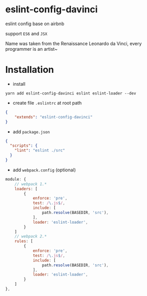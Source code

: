 # eslint-config-davinci

eslint config base on airbnb

support `ES6` and `JSX`

Name was taken from the Renaissance Leonardo da Vinci, every programmer is an artist~

# Installation

* install

`yarn add eslint-config-davinci eslint eslint-loader --dev`

* create file `.eslintrc` at root path

```json
{
    "extends": "eslint-config-davinci"
}
```

* add `package.json`

```json
{
  "scripts": {
    "lint": "eslint ./src"
  }
}
```

* add `webpack.config` (optional)

``` JavaScript
module: {
    // webpack 1.*
    loaders: [
        {
            enforce: 'pre',
            test: /\.js$/,
            include: [
                path.resolve(BASEDIR, 'src'),
            ],
            loader: 'eslint-loader',
        }
    ]
    // webpack 2.*
    rules: [
        {
            enforce: 'pre',
            test: /\.js$/,
            include: [
                path.resolve(BASEDIR, 'src'),
            ],
            loader: 'eslint-loader',
        }
    ]
},
```
